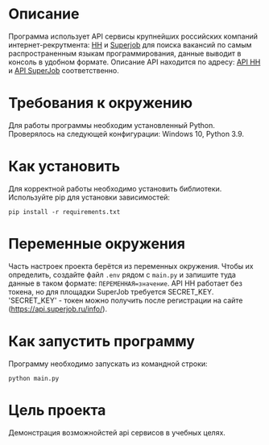 # Описание

Программа использует API сервисы крупнейших российских компаний интернет-рекрутмента: [HH](https://hh.ru/) и [Superjob](https://www.superjob.ru/) для
поиска вакансий по самым распространенным языкам программирования, данные выводит в консоль в удобном формате.
Описание API находится по адресу: [API HH](https://github.com/hhru/api) и [API SuperJob](https://api.superjob.ru/)  соответственно.

# Требования к окружению

Для работы программы необходим установленный Python.
Проверялось на следующей конфигурации:
Windows 10, Python 3.9.

# Как установить

Для корректной работы необходимо установить библиотеки.
Используйте pip для установки зависимостей:

```
pip install -r requirements.txt
```

# Переменные окружения

Часть настроек проекта берётся из переменных окружения. Чтобы их определить, создайте файл `.env` рядом с `main.py` и запишите туда данные в таком формате: `ПЕРЕМЕННАЯ=значение`.
API HH работает без токена, но для площадки SuperJob требуется SECRET_KEY.
'SECRET_KEY' - токен можно получить после регистрации на сайте (https://api.superjob.ru/info/).

# Как запустить программу

Программу необходимо запускать из командной строки:

```
python main.py
```



# Цель проекта

Демонстрация возможнойстей api сервисов в учебных целях.

